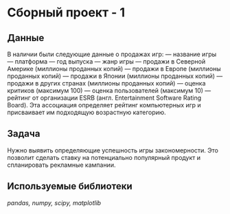 # Сборный проект - 1


## Данные

В наличии были следующие данные о продажах игр:
— название игры
— платформа
— год выпуска
— жанр игры
— продажи в Северной Америке (миллионы проданных копий)
— продажи в Европе (миллионы проданных копий)
— продажи в Японии (миллионы проданных копий)
— продажи в других странах (миллионы проданных копий)
— оценка критиков (максимум 100)
— оценка пользователей (максимум 10)
— рейтинг от организации ESRB (англ. Entertainment Software Rating Board). Эта ассоциация определяет рейтинг компьютерных игр и присваивает им подходящую возрастную категорию.

## Задача

Нужно выявить определяющие успешность игры закономерности. Это позволит сделать ставку на потенциально популярный продукт и спланировать рекламные кампании.  

## Используемые библиотеки
*pandas, numpy, scipy, matplotlib*
